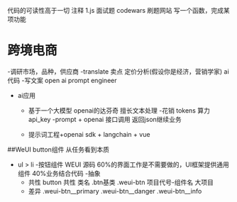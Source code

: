 代码的可读性高于一切
  注释
1.js 面试题
  codewars
  刷题网站
  写一个函数，完成某项功能
# 跨境电商

-调研市场，品种，供应商
-translate 卖点  定价分析(假设你是经济，营销学家) ai 代码
-写文案 open ai prompt engineer
- ai应用
  - 基于一个大模型
    openai的达芬奇 擅长文本处理
   -花销
    tokens 算力
    api_key
   -prompt + openai 接口调用
   返回json继续业务

  - 提示词工程+openai sdk + langchain + vue   

##WeUI button组件
  从任务看到本质
  - ul > li
  -按钮组件 WEUI 源码
  60%的界面工作是不需要做的，UI框架提供通用组件
  40%业务结合代码
  -抽象 
     - 共性
        button 共性 类名 .btn基类 .weui-btn
        项目代号-组件名 大项目
    - 差异
       .weui-btn__primary
       .weui-btn__danger
       .weui-btn__info
